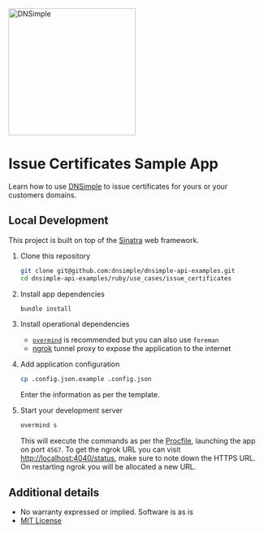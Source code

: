 <a href="https://dnsimple.com/">
  <img src="https://developer.dnsimple.com/assets/images/dnsimple-logo-dev.svg" alt="DNSimple" width="250" />
</a>

# Issue Certificates Sample App

Learn how to use [DNSimple](https://dnsimple.com/) to issue certificates for yours or your customers domains.

## Local Development

This project is built on top of the [Sinatra](http://www.sinatrarb.com/) web framework.

1. Clone this repository
   ```bash
   git clone git@github.com:dnsimple/dnsimple-api-examples.git
   cd dnsimple-api-examples/ruby/use_cases/issue_certificates
   ```

2. Install app dependencies
   ```bash
   bundle install
   ```

3. Install operational dependencies
   * [`overmind`](https://github.com/DarthSim/overmind) is recommended but you can also use `foreman`
   * [ngrok](https://ngrok.com/) tunnel proxy to expose the application to the internet

4. Add application configuration
   ```bash
   cp .config.json.example .config.json
   ```
   Enter the information as per the template.

5. Start your development server
   ```bash
   overmind s
   ```
   This will execute the commands as per the [Procfile](Procfile), launching the app on port `4567`.
   To get the ngrok URL you can visit [http://localhost:4040/status](http://localhost:4040/status), make sure to note down the HTTPS URL. On restarting ngrok you will be allocated a new URL.


## Additional details
* No warranty expressed or implied. Software is as is
* [MIT License](https://opensource.org/licenses/mit-license.html)
